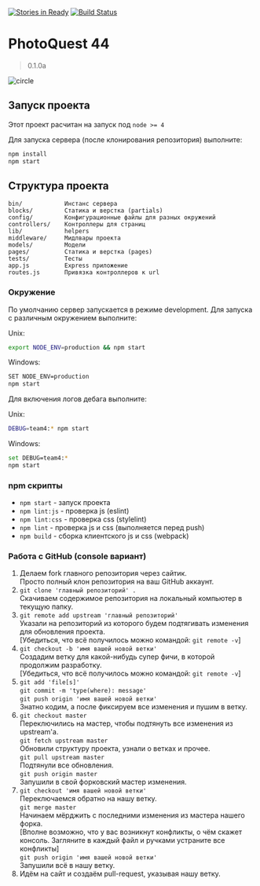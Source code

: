 [![Stories in Ready](https://badge.waffle.io/urfu-2015/team4.png?label=ready&title=Ready)](https://waffle.io/urfu-2015/team4)
[![Build Status](https://travis-ci.org/urfu-2015/team4.svg?branch=master)](https://travis-ci.org/urfu-2015/team4)

# PhotoQuest 44
> 0.1.0a

![circle](https://cloud.githubusercontent.com/assets/4165695/13728695/78d6ac82-e942-11e5-8e1d-d9c456fba919.gif)

## Запуск проекта

Этот проект расчитан на запуск под `node >= 4`

Для запуска сервера (после клонирования репозитория) выполните:
```bash
npm install
npm start
```

## Структура проекта

```
bin/            Инстанс сервера
blocks/         Статика и верстка (partials)
config/         Конфигурационные файлы для разных окружений
controllers/    Контроллеры для страниц
lib/            helpers
middleware/     Мидлвары проекта
models/         Модели
pages/          Статика и верстка (pages)
tests/          Тесты
app.js          Express приложение
routes.js       Привязка контроллеров к url
```

### Окружение

По умолчанию сервер запускается в режиме development.
Для запуска с различным окружением выполните:

Unix:
```bash
export NODE_ENV=production && npm start
```
Windows:
```bash
SET NODE_ENV=production
npm start
```

Для включения логов дебага выполните:

Unix:
```bash
DEBUG=team4:* npm start
```
Windows:
```bash
set DEBUG=team4:*
npm start
```

### npm скрипты

* `npm start` - запуск проекта
* `npm lint:js` - проверка js (eslint)
* `npm lint:css` - проверка css (stylelint)
* `npm lint` - проверка js и css (выполняется перед push)
* `npm build` - сборка клиентского js и css (webpack)

### Работа с GitHub (console вариант)
1. Делаем fork главного репозитория через сайтик. <br />
    Просто полный клон репозитория на ваш GitHub аккаунт. <br />
2. `git clone 'главный репозиторий' .` <br />
    Скачиваем содержимое репозитория на локальный компьютер в текущую
    папку. <br />
3. `git remote add upstream 'главный репозиторий'` <br />
    Указали на репозиторий из которого будем подтягивать изменения для
    обновления проекта. <br />
    [Убедиться, что всё получилось можно командой: `git remote -v`] <br />
4.  `git checkout -b 'имя вашей новой ветки'` <br />
    Создадим ветку для какой-нибудь супер фичи, в которой продолжим
    разработку. <br />
    [Убедиться, что всё получилось можно командой: `git remote -v`] <br />
5.  `git add 'file[s]'` <br />
    `git commit -m 'type(where): message'` <br />
    `git push origin 'имя вашей новой ветки'` <br />
     Знатно кодим, а после фиксируем все изменения и пушим в ветку. <br />
6.  `git checkout master` <br />
    Переключились на мастер, чтобы подтянуть все изменения из upstream'а. <br />
    `git fetch upstream master` <br />
    Обновили структуру проекта, узнали о ветках и прочее. <br />
    `git pull upstream master` <br />
    Подтянули все обновления. <br />
    `git push origin master` <br />
    Запушили в свой форковский мастер изменения. <br />
7.  `git checkout 'имя вашей новой ветки'` <br />
    Переключаемся обратно на нашу ветку. <br />
    `git merge master` <br />
    Начинаем мёрджить с последними изменения из мастера нашего форка. <br />
    [Вполне возможно, что у вас возникнут конфликты, о чём скажет консоль.
    Загляните в каждый файл и ручками устраните все конфликты] <br />
    `git push origin 'имя вашей новой ветки'` <br />
    Запушили всё в нашу ветку. <br />
8.  Идём на сайт и создаём pull-request, указывая нашу ветку.

